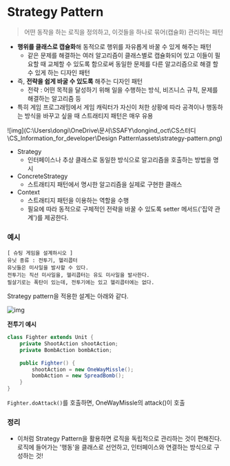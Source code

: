# Strategy Pattern

> 어떤 동작을 하는 로직을 정의하고, 이것들을 하나로 묶어(캡슐화) 관리하는 패턴

- **행위를 클래스로 캡슐화**해 동적으로 행위를 자유롭게 바꿀 수 있게 해주는 패턴
  - 같은 문제를 해결하는 여러 알고리즘이 클래스별로 캡슐화되어 있고 이들이 필요할 때 교체할 수 있도록 함으로써 동일한 문제를 다른 알고리즘으로 해결 할 수 있게 하는 디자인 패턴
- 즉, **전략을 쉽게 바굴 수 있도록** 해주는 디자인 패턴
  - 전략 : 어떤 목적을 달성하기 위해 일을 수행하는 방식, 비즈니스 규칙, 문제를 해결하는 알고리즘 등
- 특히 게임 프로그래밍에서 게임 캐릭터가 자신이 처한 상황에 따라 공격이나 행동하는 방식을 바꾸고 싶을 때 스트래티지 패턴은 매우 유용

![img](C:\Users\dongi\OneDrive\문서\SSAFY\dongind_oct\CS스터디\CS_Information_for_developer\Design Pattern\assets\strategy-pattern.png)

- Strategy
  - 인터페이스나 추상 클래스로 동일한 방식으로 알고리즘을 호출하는 방법을 명시
- ConcreteStrategy
  - 스트래티지 패턴에서 명시한 알고리즘을 실제로 구현한 클래스
- Context
  - 스트래티지 패턴을 이용하는 역할을 수행
  - 필요에 따라 동적으로 구체적인 전략을 바꿀 수 있도록 setter 메서드('집약 관계')를 제공한다.



### 예시

```
[ 슈팅 게임을 설계하시오 ]
유닛 종류 : 전투기, 헬리콥터
유닛들은 미사일을 발사할 수 있다.
전투기는 직선 미사일을, 헬리콥터는 유도 미사일을 발사한다.
필살기로는 폭탄이 있는데, 전투기에는 있고 헬리콥터에는 없다.
```

Strategy pattern을 적용한 설계는 아래와 같다.

![img](https://camo.githubusercontent.com/130af4a613e76e2b9ef0cb940e5f3505bb02c5377e937c807547526e2157d82c/68747470733a2f2f696d67312e6461756d63646e2e6e65742f7468756d622f523132383078302f3f73636f64653d6d746973746f72793226666e616d653d687474702533412532462532466366696c65392e75662e746973746f72792e636f6d253246696d61676525324632353543463634313535394537344143303945464242)

**전투기 예시**

```java
class Fighter extends Unit {
    private ShootAction shootAction;
    private BombAction bombAction;
    
    public Fighter() {
        shootAction = new OneWayMissle();
        bombAction = new SpreadBomb();
    }
}
```

`Fighter.doAttack()`를 호출하면, OneWayMissle의 attack()이 호출





### 정리

- 이처럼 Strategy Pattern을 활용하면 로직을 독립적으로 관리하는 것이 편해진다. 로직에 들어가는 '행동'을 클래스로 선언하고, 인터페이스와 연결하는 방식으로 구성하는 것!